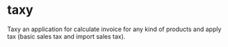# taxy
Taxy an application for calculate invoice for any kind of products and apply tax (basic sales tax and import sales tax).

